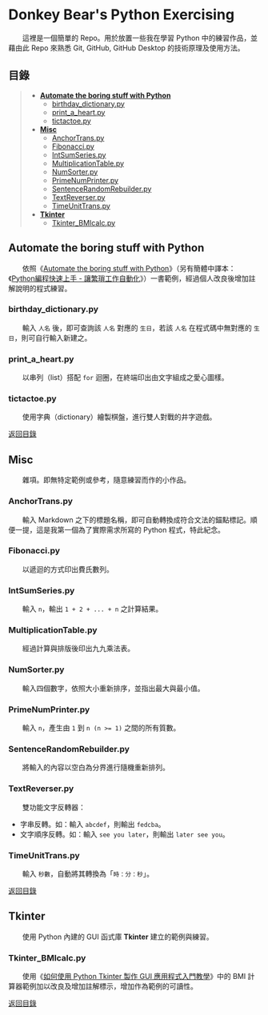 # Donkey Bear's Python Exercising

　　這裡是一個簡單的 Repo。用於放置一些我在學習 Python 中的練習作品，並藉由此 Repo 來熟悉 Git, GitHub, GitHub Desktop 的技術原理及使用方法。

## 目錄

> * **[Automate the boring stuff with Python](#automate-the-boring-stuff-with-python)**
>     * [birthday_dictionary.py](#birthday_dictionarypy)
>     * [print_a_heart.py](#print_a_heartpy)
>     * [tictactoe.py](#tictactoepy)
> * **[Misc](#misc)**
>     * [AnchorTrans.py](#anchortranspy)
>     * [Fibonacci.py](#fibonaccipy)
>     * [IntSumSeries.py](#intsumseriespy)
>     * [MultiplicationTable.py](#multiplicationtablepy)
>     * [NumSorter.py](#numsorterpy)
>     * [PrimeNumPrinter.py](#primenumprinterpy)
>     * [SentenceRandomRebuilder.py](#sentencerandomrebuilderpy)
>     * [TextReverser.py](#textreverserpy)
>     * [TimeUnitTrans.py](#timeunittranspy)
> * **[Tkinter](#tkinter)**
>     * [Tkinter_BMIcalc.py](#tkinter_bmicalcpy)

## Automate the boring stuff with Python

　　依照《[Automate the boring stuff with Python](https://automatetheboringstuff.com/)》（另有簡體中譯本：《[Python編程快速上手 - 讓繁瑣工作自動化](https://www.books.com.tw/products/CN11361197)》）一書範例，經過個人改良後增加註解說明的程式練習。

### birthday_dictionary.py

　　輸入 `人名` 後，即可查詢該 `人名` 對應的 `生日`，若該 `人名` 在程式碼中無對應的 `生日`，則可自行輸入新建之。

### print_a_heart.py

　　以串列（list）搭配 `for` 迴圈，在終端印出由文字組成之愛心圖樣。

### tictactoe.py

　　使用字典（dictionary）繪製棋盤，進行雙人對戰的井字遊戲。

[返回目錄](#目錄)

## Misc

　　雜項。即無特定範例或參考，隨意練習而作的小作品。

### AnchorTrans.py

　　輸入 Markdown 之下的標題名稱，即可自動轉換成符合文法的錨點標記。順便一提，這是我第一個為了實際需求所寫的 Python 程式，特此紀念。

### Fibonacci.py

　　以遞迴的方式印出費氏數列。

### IntSumSeries.py

　　輸入 `n`，輸出 `1 + 2 + ... + n` 之計算結果。

### MultiplicationTable.py

　　經過計算與排版後印出九九乘法表。

### NumSorter.py

　　輸入四個數字，依照大小重新排序，並指出最大與最小值。

### PrimeNumPrinter.py

　　輸入 `n`，產生由 `1` 到 `n (n >= 1)` 之間的所有質數。

### SentenceRandomRebuilder.py

　　將輸入的內容以空白為分界進行隨機重新排列。

### TextReverser.py

　　雙功能文字反轉器：

* 字串反轉。如：輸入 `abcdef`，則輸出 `fedcba`。
* 文字順序反轉。如：輸入 `see you later`，則輸出 `later see you`。

### TimeUnitTrans.py

　　輸入 `秒數`，自動將其轉換為「`時：分：秒`」。

[返回目錄](#目錄)

## Tkinter

　　使用 Python 內建的 GUI 函式庫 **Tkinter** 建立的範例與練習。

### Tkinter_BMIcalc.py

　　使用《[如何使用 Python Tkinter 製作 GUI 應用程式入門教學](https://blog.techbridge.cc/2019/09/21/how-to-use-python-tkinter-to-make-gui-app-tutorial/)》中的 BMI 計算器範例加以改良及增加註解標示，增加作為範例的可讀性。

[返回目錄](#目錄)